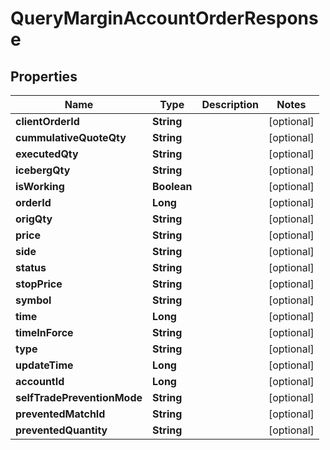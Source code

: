 

# QueryMarginAccountOrderResponse


## Properties

| Name | Type | Description | Notes |
|------------ | ------------- | ------------- | -------------|
|**clientOrderId** | **String** |  |  [optional] |
|**cummulativeQuoteQty** | **String** |  |  [optional] |
|**executedQty** | **String** |  |  [optional] |
|**icebergQty** | **String** |  |  [optional] |
|**isWorking** | **Boolean** |  |  [optional] |
|**orderId** | **Long** |  |  [optional] |
|**origQty** | **String** |  |  [optional] |
|**price** | **String** |  |  [optional] |
|**side** | **String** |  |  [optional] |
|**status** | **String** |  |  [optional] |
|**stopPrice** | **String** |  |  [optional] |
|**symbol** | **String** |  |  [optional] |
|**time** | **Long** |  |  [optional] |
|**timeInForce** | **String** |  |  [optional] |
|**type** | **String** |  |  [optional] |
|**updateTime** | **Long** |  |  [optional] |
|**accountId** | **Long** |  |  [optional] |
|**selfTradePreventionMode** | **String** |  |  [optional] |
|**preventedMatchId** | **String** |  |  [optional] |
|**preventedQuantity** | **String** |  |  [optional] |



